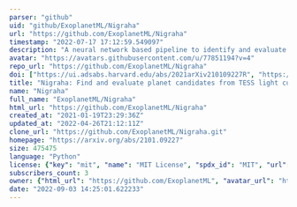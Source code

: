 ```yaml
---
parser: "github"
uid: "github/ExoplanetML/Nigraha"
url: "https://github.com/ExoplanetML/Nigraha"
timestamp: "2022-07-17 17:12:59.549097"
description: "A neural network based pipeline to identify and evaluate planet candidates from TESS light curves."
avatar: "https://avatars.githubusercontent.com/u/77851194?v=4"
repo_url: "https://github.com/ExoplanetML/Nigraha"
doi: ["https://ui.adsabs.harvard.edu/abs/2021arXiv210109227R", "https://ui.adsabs.harvard.edu/abs/2021ascl.soft01011R/abstract"]
title: "Nigraha: Find and evaluate planet candidates from TESS light curves"
name: "Nigraha"
full_name: "ExoplanetML/Nigraha"
html_url: "https://github.com/ExoplanetML/Nigraha"
created_at: "2021-01-19T23:29:36Z"
updated_at: "2022-04-26T21:12:11Z"
clone_url: "https://github.com/ExoplanetML/Nigraha.git"
homepage: "https://arxiv.org/abs/2101.09227"
size: 475475
language: "Python"
license: {"key": "mit", "name": "MIT License", "spdx_id": "MIT", "url": "https://api.github.com/licenses/mit", "node_id": "MDc6TGljZW5zZTEz"}
subscribers_count: 3
owner: {"html_url": "https://github.com/ExoplanetML", "avatar_url": "https://avatars.githubusercontent.com/u/77851194?v=4", "login": "ExoplanetML", "type": "Organization"}
date: "2022-09-03 14:25:01.622233"
---
```

